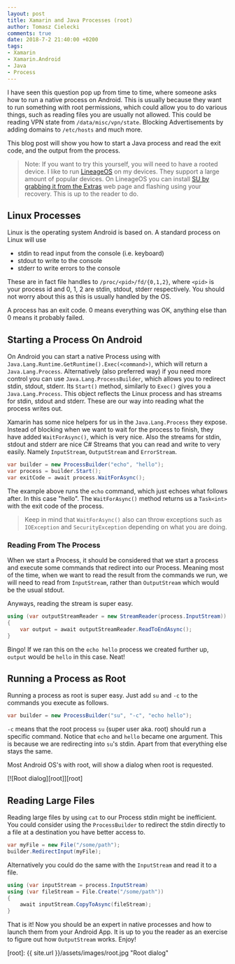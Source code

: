 ```yaml
---
layout: post
title: Xamarin and Java Processes (root)
author: Tomasz Cielecki
comments: true
date: 2018-7-2 21:40:00 +0200
tags:
- Xamarin
- Xamarin.Android
- Java
- Process
---
```


I have seen this question pop up from time to time, where someone asks how to run a native process on Android.
This is usually because they want to run something with root permissions, which could allow you to do various things, such as reading files you are usually not allowed. This could be reading VPN state from `/data/misc/vpn/state`. Blocking Advertisements by adding domains to `/etc/hosts` and much more.

This blog post will show you how to start a Java process and read the exit code, and the output from the process.

> Note: If you want to try this yourself, you will need to have a rooted device. I like to run [LineageOS][los] on my devices. They support a large amount of popular devices.
On LineageOS you can install [SU by grabbing it from the Extras][lossu] web page and flashing using your recovery. This is up to the reader to do.

## Linux Processes
Linux is the operating system Android is based on. A standard process on Linux will use

* stdin to read input from the console (i.e. keyboard)
* stdout to write to the console
* stderr to write errors to the console

These are in fact file handles to `/proc/<pid>/fd/{0,1,2}`, where `<pid>` is your process id and 0, 1, 2 are stdin, stdout, stderr respectively. You should not worry about this as this is usually handled by the OS.

A process has an exit code. 0 means everything was OK, anything else than 0 means it probably failed.

## Starting a Process On Android
On Android you can start a native Process using with `Java.Lang.Runtime.GetRuntime().Exec(<command>)`, which will return a `Java.Lang.Process`. Alternatively (also preferred way) if you need more control you can use `Java.Lang.ProcessBuilder`, which allows you to redirect stdin, stdout, stderr. Its `Start()` method, similarly to `Exec()` gives you a `Java.Lang.Process`. This object reflects the Linux process and has streams for stdin, stdout and stderr. These are our way into reading what the process writes out.

Xamarin has some nice helpers for us in the `Java.Lang.Process` they expose. Instead of blocking when we want to wait for the process to finish, they have added `WaitForAsync()`, which is very nice. Also the streams for stdin, stdout and stderr are nice C# Streams that you can read and write to very easily. Namely `InputStream`, `OutputStream` and `ErrorStream`.

```csharp
var builder = new ProcessBuilder("echo", "hello");
var process = builder.Start();
var exitCode = await process.WaitForAsync();
```

The example above runs the `echo` command, which just echoes what follows after. In this case "hello". The `WaitForAsync()` method returns us a `Task<int>` with the exit code of the process.

> Keep in mind that `WaitForAsync()` also can throw exceptions such as `IOException` and `SecurityException` depending on what you are doing.

### Reading From The Process
When we start a Process, it should be considered that we start a process and execute some commands that redirect into our Process. Meaning most of the time, when we want to read the result from the commands we run, we will need to read from `InputStream`, rather than `OutputStream` which would be the usual stdout.

Anyways, reading the stream is super easy.

```csharp
using (var outputStreamReader = new StreamReader(process.InputStream))
{
    var output = await outputStreamReader.ReadToEndAsync();
}
```

Bingo! If we ran this on the `echo hello` process we created further up, `output` would be `hello` in this case. Neat!

## Running a Process as Root
Running a process as root is super easy. Just add `su` and `-c` to the commands you execute as follows.

```csharp
var builder = new ProcessBuilder("su", "-c", "echo hello");
```

`-c` means that the root process `su` (super user aka. root) should run a specific command. Notice that `echo` and `hello` became one argument. This is because we are redirecting into `su`'s stdin. Apart from that everything else stays the same.

Most Android OS's with root, will show a dialog when root is requested.

[![Root dialog][root]][root]

## Reading Large Files
Reading large files by using `cat` to our Process stdin might be inefficient. You could consider using the `ProcessBuilder` to redirect the stdin directly to a file at a destination you have better access to.

```csharp
var myFile = new File("/some/path");
builder.RedirectInput(myFile);
```

Alternatively you could do the same with the `InputStream` and read it to a file.

```csharp
using (var inputStream = process.InputStream)
using (var fileStream = File.Create("/some/path"))
{
    await inputStream.CopyToAsync(fileStream);
}
```

That is it! Now you should be an expert in native processes and how to launch them from your Android App. It is up to you the reader as an exercise to figure out how `OutputStream` works. Enjoy!

[los]: https://lineageos.org/ "LineageOS Android Distribution web site"
[lossu]: https://download.lineageos.org/extras "LineageOS Extras Downloads"
[root]: {{ site.url }}/assets/images/root.jpg "Root dialog"